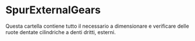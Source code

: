 # SpurExternalGears
Questa cartella contiene tutto il necessario a dimensionare e verificare delle ruote dentate cilindriche a denti dritti, esterni. 
